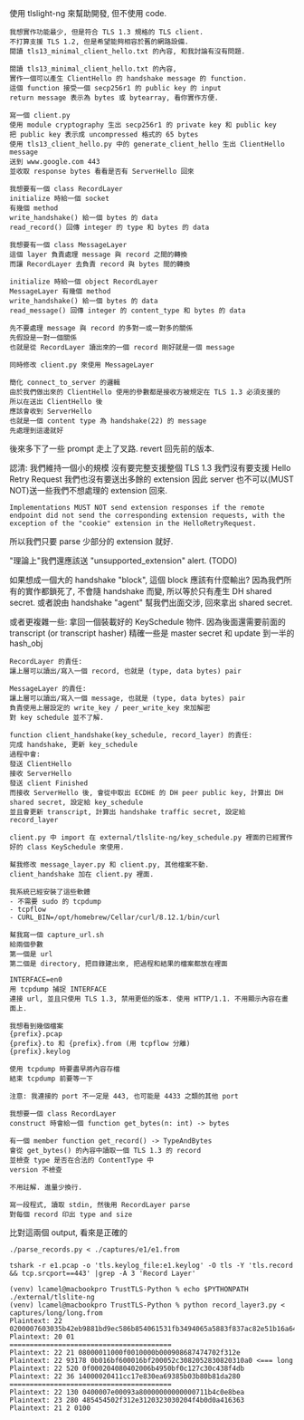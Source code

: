 使用 tlslight-ng 來幫助開發, 但不使用 code.

```
我想實作功能最少, 但是符合 TLS 1.3 規格的 TLS client.
不打算支援 TLS 1.2, 但是希望能夠相容於舊的網路設備.
閱讀 tls13_minimal_client_hello.txt 的內容, 和我討論有沒有問題.
```

```
閱讀 tls13_minimal_client_hello.txt 的內容,
實作一個可以產生 ClientHello 的 handshake message 的 function.
這個 function 接受一個 secp256r1 的 public key 的 input
return message 表示為 bytes 或 bytearray, 看你實作方便.
```

```
寫一個 client.py
使用 module cryptography 生出 secp256r1 的 private key 和 public key
把 public key 表示成 uncompressed 格式的 65 bytes
使用 tls13_client_hello.py 中的 generate_client_hello 生出 ClientHello message
送到 www.google.com 443
並收取 response bytes 看看是否有 ServerHello 回來
```

```
我想要有一個 class RecordLayer
initialize 時給一個 socket
有幾個 method
write_handshake() 給一個 bytes 的 data
read_record() 回傳 integer 的 type 和 bytes 的 data
```

```
我想要有一個 class MessageLayer
這個 layer 負責處理 message 與 record 之間的轉換
而讓 RecordLayer 去負責 record 與 bytes 間的轉換

initialize 時給一個 object RecordLayer
MessageLayer 有幾個 method
write_handshake() 給一個 bytes 的 data
read_message() 回傳 integer 的 content_type 和 bytes 的 data

先不要處理 message 與 record 的多對一或一對多的關係
先假設是一對一個關係
也就是從 RecordLayer 讀出來的一個 record 剛好就是一個 message

同時修改 client.py 來使用 MessageLayer
```

```
簡化 connect_to_server 的邏輯
由於我們做出來的 ClientHello 使用的參數都是接收方被規定在 TLS 1.3 必須支援的
所以在送出 ClientHello 後
應該會收到 ServerHello
也就是一個 content type 為 handshake(22) 的 message
先處理到這邊就好
```


後來多下了一些 prompt 走上了叉路. revert 回先前的版本.

認清: 我們維持一個小的規模
沒有要完整支援整個 TLS 1.3
我們沒有要支援 Hello Retry Request
我們也沒有要送出多餘的 extension
因此 server 也不可以(MUST NOT)送一些我們不想處理的 extension 回來.
```
Implementations MUST NOT send extension responses if the remote
endpoint did not send the corresponding extension requests, with the
exception of the "cookie" extension in the HelloRetryRequest.
```
所以我們只要 parse 少部分的 extension 就好.

"理論上"我們還應該送 "unsupported_extension" alert. (TODO)


如果想成一個大的 handshake "block", 這個 block 應該有什麼輸出?
因為我們所有的實作都鎖死了, 不會隨 handshake 而變, 所以等於只有產生 DH shared secret.
或者說由 handshake "agent" 幫我們出面交涉, 回來拿出 shared secret.

或者更複雜一些: 拿回一個裝載好的 KeySchedule 物件. 因為後面還需要前面的 transcript (or transcript hasher)
精確一些是 master secret 和 update 到一半的 hash_obj

```
RecordLayer 的責任:
讓上層可以讀出/寫入一個 record, 也就是 (type, data bytes) pair

MessageLayer 的責任:
讓上層可以讀出/寫入一個 message, 也就是 (type, data bytes) pair
負責使用上層設定的 write_key / peer_write_key 來加解密
對 key schedule 並不了解.

function client_handshake(key_schedule, record_layer) 的責任:
完成 handshake, 更新 key_schedule
過程中會:
發送 ClientHello
接收 ServerHello
發送 client Finished
而接收 ServerHello 後, 會從中取出 ECDHE 的 DH peer public key, 計算出 DH shared secret, 設定給 key_schedule
並且會更新 transcript, 計算出 handshake traffic secret, 設定給 record_layer

client.py 中 import 在 external/tlslite-ng/key_schedule.py 裡面的已經實作好的 class KeySchedule 來使用.

幫我修改 message_layer.py 和 client.py, 其他檔案不動.
client_handshake 加在 client.py 裡面.
```

```
我系統已經安裝了這些軟體
- 不需要 sudo 的 tcpdump
- tcpflow
- CURL_BIN=/opt/homebrew/Cellar/curl/8.12.1/bin/curl

幫我寫一個 capture_url.sh
給兩個參數
第一個是 url
第二個是 directory, 把目錄建出來, 把過程和結果的檔案都放在裡面

INTERFACE=en0
用 tcpdump 捕捉 INTERFACE
連接 url, 並且只使用 TLS 1.3, 禁用更低的版本. 使用 HTTP/1.1. 不用顯示內容在畫面上.

我想看到幾個檔案
{prefix}.pcap
{prefix}.to 和 {prefix}.from (用 tcpflow 分離)
{prefix}.keylog

使用 tcpdump 時要盡早將內容存檔
結束 tcpdump 前要等一下

注意: 我連接的 port 不一定是 443, 也可能是 4433 之類的其他 port
```

```
我想要一個 class RecordLayer
construct 時會給一個 function get_bytes(n: int) -> bytes

有一個 member function get_record() -> TypeAndBytes 
會從 get_bytes() 的內容中讀取一個 TLS 1.3 的 record
並檢查 type 是否在合法的 ContentType 中
version 不檢查

不用註解. 進量少換行.
```

```
寫一段程式, 讀取 stdin, 然後用 RecordLayer parse
對每個 record 印出 type and size
```

比對這兩個 output, 看來是正確的
```
./parse_records.py < ./captures/e1/e1.from

tshark -r e1.pcap -o 'tls.keylog_file:e1.keylog' -O tls -Y 'tls.record && tcp.srcport==443' |grep -A 3 'Record Layer'
```


```
(venv) lcamel@macbookpro TrustTLS-Python % echo $PYTHONPATH
./external/tlslite-ng
(venv) lcamel@macbookpro TrustTLS-Python % python record_layer3.py < captures/long/long.from
Plaintext: 22 0200007603035b42eb9881bd9ec586b854061531fb3494065a5883f837ac82e51b16a64f205920de8d227ecf1006bd6d551f27f07f6e43ce90e9da2f39cc3398ec05ad42211786130100002e002b0002030400330024001d0020fa768c486e2565942c52cabdfd76a4fbed8d9d1680fdc90907064f5faf1a1a43
Plaintext: 20 01
========================================
Plaintext: 22 21 08000011000f0010000b000908687474702f312e
Plaintext: 22 93178 0b016bf600016bf200052c3082052830820310a0 <=== long
Plaintext: 22 520 0f000204080402006b4950bf0c127c30c438f4db
Plaintext: 22 36 14000020411cc17e830ea69385b03b80b81da280
========================================
Plaintext: 22 130 0400007e00093a80000000000000711b4c0e8bea
Plaintext: 23 280 485454502f312e3120323030204f4b0d0a416363
Plaintext: 21 2 0100
```
